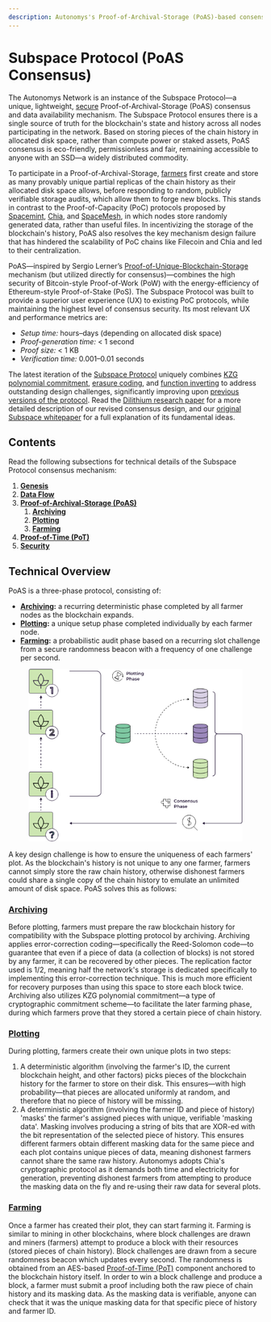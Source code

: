 ```yaml
---
description: Autonomys's Proof-of-Archival-Storage (PoAS)-based consensus layer
---
```


# Subspace Protocol (PoAS Consensus)

The Autonomys Network is an instance of the Subspace Protocol—a unique, lightweight, [secure](security.md) Proof-of-Archival-Storage (PoAS) consensus and data availability mechanism. The Subspace Protocol ensures there is a single source of truth for the blockchain's state and history across all nodes participating in the network. Based on storing pieces of the chain history in allocated disk space, rather than compute power or staked assets, PoAS consensus is eco-friendly, permissionless and fair, remaining accessible to anyone with an SSD—a widely distributed commodity.

To participate in a Proof-of-Archival-Storage, [farmers](../../auto-suite/spaceacrescli/farmers.md) first create and store as many provably unique partial replicas of the chain history as their allocated disk space allows, before responding to random, publicly verifiable storage audits, which allow them to forge new blocks. This stands in contrast to the Proof-of-Capacity (PoC) protocols proposed by [Spacemint](https://ia.cr/2015/528), [Chia](https://chia.net/wp-content/uploads/2022/07/ChiaGreenPaper.pdf), and [SpaceMesh](https://eprint.iacr.org/2016/035.pdf), in which nodes store randomly generated data, rather than useful files. In incentivizing the storage of the blockchain's history, PoAS also resolves the key mechanism design failure that has hindered the scalability of PoC chains like Filecoin and Chia and led to their centralization.&#x20;

PoAS—inspired by Sergio Lerner’s [Proof-of-Unique-Blockchain-Storage](https://bitslog.com/2014/11/03/proof-of-local-blockchain-storage/) mechanism (but utilized directly for consensus)—combines the high security of Bitcoin-style Proof-of-Work (PoW) with the energy-efficiency of Ethereum-style Proof-of-Stake (PoS). The Subspace Protocol was built to provide a superior user experience (UX) to existing PoC protocols, while maintaining the highest level of consensus security. Its most relevant UX and performance metrics are:

* _Setup time:_ hours–days (depending on allocated disk space)
* _Proof-generation time:_ < 1 second
* _Proof size:_ < 1 KB
* _Verification time:_ 0.001–0.01 seconds

The latest iteration of the [Subspace Protocol](https://github.com/subspace/consensus-v2-research-paper/blob/main/consensus) uniquely combines [KZG polynomial commitment](https://cacr.uwaterloo.ca/techreports/2010/cacr2010-10.pdf), [erasure coding](https://iqua.ece.toronto.edu/papers/junli-survey13.pdf), and [function inverting](https://ia.cr/2017/893) to address outstanding design challenges, significantly improving upon [previous versions of the protocol](https://cdn.prod.website-files.com/61526a2af87a54e565b0ae92/617759c00edd0e3bd279aa29). Read the [Dilithium research paper](https://github.com/subspace/consensus-v2-research-paper/blob/main/consensus) for a more detailed description of our revised consensus design, and our [original Subspace whitepaper](https://cdn.prod.website-files.com/61526a2af87a54e565b0ae92/617759c00edd0e3bd279aa29) for a full explanation of its fundamental ideas.

## Contents

Read the following subsections for technical details of the Subspace Protocol consensus mechanism:

1. [**Genesis**](genesis.md)
2. [**Data Flow**](data-flow.md)
3. [**Proof-of-Archival-Storage (PoAS)**](proof-of-archival-storage/)
   1. [**Archiving**](proof-of-archival-storage/archiving.md)
   2. [**Plotting**](proof-of-archival-storage/plotting.md)
   3. [**Farming**](proof-of-archival-storage/farming.md)
4. [**Proof-of-Time (PoT)**](proof-of-time.md)&#x20;
5. [**Security**](security.md)

## Technical Overview

PoAS is a three-phase protocol, consisting of:

* [**Archiving**](proof-of-archival-storage/archiving.md)**:** a recurring deterministic phase completed by all farmer nodes as the blockchain expands.&#x20;
* [**Plotting**](proof-of-archival-storage/plotting.md)**:** a unique setup phase completed individually by each farmer node.
* [**Farming**](proof-of-archival-storage/farming.md)**:** a probabilistic audit phase based on a recurring slot challenge from a secure randomness beacon with a frequency of one challenge per second.

<figure><picture><source srcset="../../.gitbook/assets/Consensus_Phases-dark (1).svg" media="(prefers-color-scheme: dark)"><img src="../../.gitbook/assets/image (6).png" alt=""></picture><figcaption></figcaption></figure>

A key design challenge is how to ensure the uniqueness of each farmers' plot. As the blockchain's history is not unique to any one farmer, farmers cannot simply store the raw chain history, otherwise dishonest farmers could share a single copy of the chain history to emulate an unlimited amount of disk space. PoAS solves this as follows:

### [Archiving](./#archiving)

Before plotting, farmers must prepare the raw blockchain history for compatibility with the Subspace plotting protocol by archiving. Archiving applies error-correction coding—specifically the Reed-Solomon code—to guarantee that even if a piece of data (a collection of blocks) is not stored by any farmer, it can be recovered by other pieces. The replication factor used is 1/2, meaning half the network's storage is dedicated specifically to implementing this error-correction technique. This is much more efficient for recovery purposes than using this space to store each block twice. Archiving also utilizes KZG polynomial commitment—a type of cryptographic commitment scheme—to facilitate the later farming phase, during which farmers prove that they stored a certain piece of chain history.

### [Plotting](proof-of-archival-storage/plotting.md)

During plotting, farmers create their own unique plots in two steps:

1. A deterministic algorithm (involving the farmer's ID, the current blockchain height, and other factors) picks pieces of the blockchain history for the farmer to store on their disk. This ensures—with high probability—that pieces are allocated uniformly at random, and therefore that no piece of history will be missing.
2. A deterministic algorithm (involving the farmer ID and piece of history) 'masks' the farmer's assigned pieces with unique, verifiable 'masking data'. Masking involves producing a string of bits that are XOR-ed with the bit representation of the selected piece of history. This ensures different farmers obtain different masking data for the same piece and each plot contains unique pieces of data, meaning dishonest farmers cannot share the same raw history. Autonomys adopts Chia's cryptographic protocol as it demands both time and electricity for generation, preventing dishonest farmers from attempting to produce the masking data on the fly and re-using their raw data for several plots.

### [Farming](proof-of-archival-storage/farming.md)

Once a farmer has created their plot, they can start farming it. Farming is similar to mining in other blockchains, where block challenges are drawn and miners (farmers) attempt to produce a block with their resources (stored pieces of chain history). Block challenges are drawn from a secure randomness beacon which updates every second. The randomness is obtained from an AES-based [Proof-of-Time (PoT)](proof-of-time.md) component anchored to the blockchain history itself. In order to win a block challenge and produce a block, a farmer must submit a proof including both the raw piece of chain history and its masking data. As the masking data is verifiable, anyone can check that it was the unique masking data for that specific piece of history and farmer ID.
